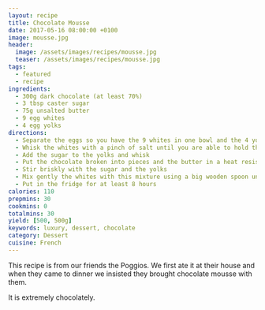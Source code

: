 ```yaml
---
layout: recipe
title: Chocolate Mousse
date: 2017-05-16 08:00:00 +0100
image: mousse.jpg
header: 
  image: /assets/images/recipes/mousse.jpg
  teaser: /assets/images/recipes/mousse.jpg
tags:
  - featured
  - recipe
ingredients:
  - 300g dark chocolate (at least 70%)
  - 3 tbsp caster sugar
  - 75g unsalted butter
  - 9 egg whites
  - 4 egg yolks
directions:
  - Separate the eggs so you have the 9 whites in one bowl and the 4 yolks in the other
  - Whisk the whites with a pinch of salt until you are able to hold the bowl upside down without them falling out
  - Add the sugar to the yolks and whisk
  - Put the chocolate broken into pieces and the butter in a heat resistant container and heat in a ‘bain marie’ until it is smooth (not a single drop of  water should enter the container, or everything is ruined !)
  - Stir briskly with the sugar and the yolks
  - Mix gently the whites with this mixture using a big wooden spoon until it is smooth
  - Put in the fridge for at least 8 hours
calories: 110
prepmins: 30
cookmins: 0
totalmins: 30
yield: [500, 500g]
keywords: luxury, dessert, chocolate
category: Dessert
cuisine: French
---
```

This recipe is from our friends the Poggios. We first ate it at their house and when they came to dinner we insisted they brought chocolate mousse with them.

It is extremely chocolately.
